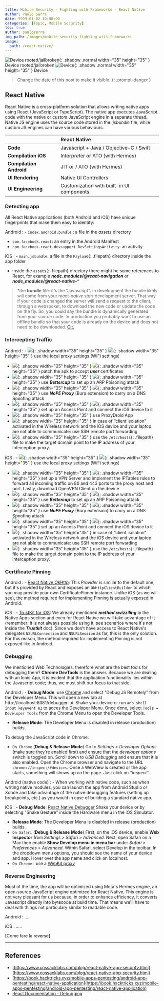 ```yaml
---
title: Mobile Security - Fighting with Frameworks - React Native
author: Paolo Serra
date: 9999-01-02 10:00:00
categories: [Topic, Mobile Security]
toc: true
author: paoloserra
img_path: /images/mobile-security-fighting-with-frameworks
image:
  path: /react-native/
---
```


![Device rooted/jailbroken](device_rooted.png){: .shadow .normal width="35" height="35" }    Device rooted/jailbroken
![Device](device.png){: .shadow .normal width="35" height="35" }    Device

> Change the date of this post to make it visible.
{: .prompt-danger }

## React Native

React Native is a cross-platform solution that allows writing native apps using React (JavaScript or TypeScript). The native app executes JavaScript code with the native or custom JavaScript engine in a separate thread. Native JS engine uses the source code stored in the *.jsbundle* file, while custom JS engines can have various behaviours.

|                                           | React Native                                     |
|:------------------------------|:-----------------------------------------|
|**Code**                             |Javascript  + Java / Objective-C / Swift |
|**Compilation iOS**          |Interpreter or ATO (with Hermes)        |
|**Compilation Android**  |JIT or / ATO (with Hermes)               |
|**UI Rendering**               |Native UI Controllers                      |
|**UI Engineering**            |Customization with built-in UI components |

### Detecting app

All React Native applications (both Android and iOS) have unique fingerprints that make them easy to identify:

Android
: - `index.android.bundle` : a file in the *assets* directory
- `com.facebook.react`: an entry in the Android Manifest
- `com.facebook.react.devsupport.DevSettingsActivity`: an activity

iOS
: - `main.jsbundle`: a file in the `Payload`{: .filepath} directory inside the app folder
- inside the `assets`{: .filepath} directory there might be some references to React, for example ***node_modules/@react-navigation*** or ***node_modules/@react-native-****

>*the **bundle** file: it's the "Javascript". In development the bundle likely will come from your *react-native start* development server. That way if your code is changed the server will send a request to the client, through a websocket, to download the new code or update the code on the fly. So, you could say the bundle is dynamically generated from your source code. In production you probably want to use an offline bundle so that your code is already on the device and does not need to be downloaded. [Cit.](https://stackoverflow.com/questions/41960891/what-is-react-natives-bundle-and-its-purpose)

### Intercepting Traffic

Android
: - ![](device_rooted.png){: .shadow width="35" height="35" } ![](device.png){: .shadow width="35" height="35" }  use the local proxy settings (WiFi settings)
- ![](device_rooted.png){: .shadow width="35" height="35" } ![](device.png){: .shadow width="35" height="35" }  patch the apk to accept ***user*** certificates
- ![](device_rooted.png){: .shadow width="35" height="35" } ![](device.png){: .shadow width="35" height="35" }  use ***Bettercap*** to set up an ARP Poisoning attack
- ![](device_rooted.png){: .shadow width="35" height="35" } ![](device.png){: .shadow width="35" height="35" }  use ***NoPE Proxy*** (Burp extension) to carry on a DNS Spoofing attack
- ![](device_rooted.png){: .shadow width="35" height="35" } ![](device.png){: .shadow width="35" height="35" }  set up an Access Point and connect the iOS device to it
- ![](device_rooted.png){: .shadow width="35" height="35" }  use ProxyDroid App
- ![](device_rooted.png){: .shadow width="35" height="35" }  in case of “client isolation” activated in the Wireless network and the iOS device and your laptop are not able to communicate: use SSH remote port forwarding
- ![](device_rooted.png){: .shadow width="35" height="35" } use the `/etc/hosts`{: .filepath} file to make the target domain point to the IP address of your interception proxy.


iOS
: - ![](device_rooted.png){: .shadow width="35" height="35" } ![](device.png){: .shadow width="35" height="35" }  use the local proxy settings (WiFi settings)
- ![](device_rooted.png){: .shadow width="35" height="35" } ![](device.png){: .shadow width="35" height="35" }  set up a VPN Server and implement the IPTables rules to forward all incoming traffic on 80 and 443 ports to the proxy host and port. Lastly, download OpenVPN Client on the device
- ![](device_rooted.png){: .shadow width="35" height="35" } ![](device.png){: .shadow width="35" height="35" }  use ***Bettercap*** to set up an ARP Poisoning attack
- ![](device_rooted.png){: .shadow width="35" height="35" } ![](device.png){: .shadow width="35" height="35" }  use ***NoPE Proxy*** (Burp extension) to carry on a DNS Spoofing attack
- ![](device_rooted.png){: .shadow width="35" height="35" } ![](device.png){: .shadow width="35" height="35" }  set up an Access Point and connect the iOS device to it
- ![](device_rooted.png){: .shadow width="35" height="35" }  in case of “client isolation” activated in the Wireless network and the iOS device and your laptop are not able to communicate: use SSH remote port forwarding
- ![](device_rooted.png){: .shadow width="35" height="35" } use the `/etc/hosts`{: .filepath} file to make the target domain point to the IP address of your interception proxy.

### Certificate Pinning

Android
: - [React Native OkHttp](https://github.com/facebook/react-native/blob/main/ReactAndroid/src/main/java/com/facebook/react/modules/network/OkHttpClientProvider.java): This *Provider* is similar to the default one, but it's provided by React and exposes an `OkHttpClientBuilder` to which you may provide your own CertificatePinner instance. Unlike iOS (as we will see), the method required for implementing Pinning is actually exposed in Android.

iOS
: - [TrustKit for iOS](https://github.com/datatheorem/TrustKit): We already mentioned ***method swizziling*** in the Native Apps section and even for React Native we will take advantage of it (remember: it is not always possible using it, see scenarios where it's not inside the ***Trustkit*** doc). Since we don't have access to React Native's delegates `NSURLConnection` and `NSURLSession` as far, this is the only solution. For this reason, the method required for implementing Pinning is not exposed like in Android.


### Debugging
We mentioned Web Technologies, therefore what are the best tools for debugging them? **Chrome DevTools** is the answer. Because we are dealing with an Ionic App, it is evident that the application functionality lies within the Javascript code; thus, we must shift our focus to that side. 

Android
: - **Debug Mode**: use [Chrome](https://reactnative.dev/docs/debugging#chrome-developer-tools) and select "Debug JS Remotely" from the Developer Menu. This will open a new tab at http://localhost:8081/debugger-ui. Shake your device or run `adb shell input keyevent 82` to acces the Developer Menu. Once done, select `Tools → Developer Tools` from the Chrome Menu to open the Developer Tools.
- **Release Mode**: The Developer Menu is disabled in release (production) builds.

To debug the JavaScript code in Chrome:
- `On Chrome` (**Debug & Release Mode**) Go to *Settings > Developer Options* (make sure they're enabled first) and ensure that the *developer options* switch is toggled on. Scroll down to *USB Debugging* and ensure that it is also enabled. Open the Chrome browser and navigate to the URL `chrome://inspect/#devices`. Once a WebView is created or the app starts, something will shows up on the page. Just click on *"inspect"*.

Android (native code)
: - When working with native code, such as when writing native modules, you can launch the app from Android Studio or Xcode and take advantage of the native debugging features (setting up breakpoints, etc.) as you would in case of building a standard native app.


iOS
: - **Debug Mode**: [React Native Debugger](https://reactnative.dev/docs/debugging) Shake your device or by selecting "Shake Gesture" inside the Hardware menu in the iOS Simulator.
- **Release Mode**: The Developer Menu is disabled in release (production) builds.
- `On Safari` (**Debug & Release Mode**) First, on the iOS device, enable **Web Inspector** from *Settings > Safari > Advanced*. Next, open Safari on a Mac then enable **Show Develop menu in menu bar** under *Safari > Preferences > Advanced*. Within Safari, select Develop in the toolbar. In the dropdown menu options, you should see the name of your device and app. Hover over the app name and click on localhost.
- `On Chrome` : use a [WebKit proxy](https://github.com/google/ios-webkit-debug-proxy)





### Reverse Engineering
Most of the time, the app will be optimized using Meta's Hermes engine, an open-source JavaScript engine optimized for React Native. This engine is not very pleasant for us because, in order to enhance efficiency, it converts Javascript directly into bytecode at build time. That means we'll have to deal with things not particulary similar to readable code.

Android
: .....

iOS
: .....

[Come fare la reverse]

---

## References

- [https://www.cossacklabs.com/blog/react-native-app-security.html](https://www.cossacklabs.com/blog/react-native-app-security.html)
- [https://book.hacktricks.xyz/mobile-apps-pentesting/android-app-pentesting/react-native-application](https://book.hacktricks.xyz/mobile-apps-pentesting/android-app-pentesting/react-native-application)
- [React Documentation - Debugging](https://reactnative.dev/docs/debugging)

